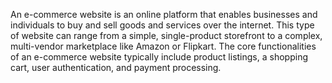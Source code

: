 An e-commerce website is an online platform that enables businesses and individuals to buy and sell goods and services over the internet. This type of website can range from a simple, single-product storefront to a complex, multi-vendor marketplace like Amazon or Flipkart. The core functionalities of an e-commerce website typically include product listings, a shopping cart, user authentication, and payment processing.
